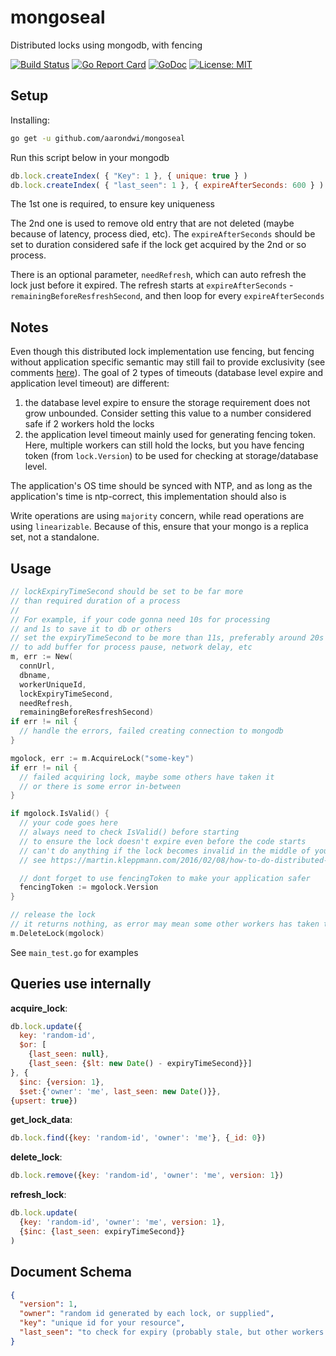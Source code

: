 # mongoseal

Distributed locks using mongodb, with fencing

[![Build Status](https://travis-ci.org/aarondwi/mongoseal.svg?branch=master)](https://travis-ci.org/aarondwi/mongoseal)
[![Go Report Card](https://goreportcard.com/badge/github.com/aarondwi/mongoseal)](https://goreportcard.com/report/github.com/aarondwi/mongoseal)
[![GoDoc](https://img.shields.io/badge/godoc-reference-blue.svg?style=flat)](https://godoc.org/github.com/aarondwi/mongoseal)
[![License: MIT](https://img.shields.io/badge/License-MIT-yellow.svg)](https://opensource.org/licenses/MIT)

Setup
----------------------
Installing:

```bash
go get -u github.com/aarondwi/mongoseal
```

Run this script below in your mongodb

```javascript
db.lock.createIndex( { "Key": 1 }, { unique: true } )
db.lock.createIndex( { "last_seen": 1 }, { expireAfterSeconds: 600 } )
```

The 1st one is required, to ensure key uniqueness

The 2nd one is used to remove old entry that are not deleted (maybe because of latency, process died, etc). The `expireAfterSeconds` should be set to duration considered safe if the lock get acquired by the 2nd or so process.

There is an optional parameter, `needRefresh`, which can auto refresh the lock just before it expired. The refresh starts at `expireAfterSeconds` - `remainingBeforeResfreshSecond`, and then loop for every `expireAfterSeconds`

Notes
-------------------------------------------------
Even though this distributed lock implementation use fencing, but fencing without application specific semantic may still fail to provide exclusivity (see comments [here](https://martin.kleppmann.com/2016/02/08/how-to-do-distributed-locking.html)).
The goal of 2 types of timeouts (database level expire and application level timeout) are different:

1. the database level expire to ensure the storage requirement does not grow unbounded. Consider setting this value to a number considered safe if 2 workers hold the locks
2. the application level timeout mainly used for generating fencing token. Here, multiple workers can still hold the locks, but you have fencing token (from `lock.Version`) to be used for checking at storage/database level.

The application's OS time should be synced with NTP, and as long as the application's time is ntp-correct, this implementation should also is

Write operations are using `majority` concern, while read operations are using `linearizable`. Because of this, ensure that your mongo is a replica set, not a standalone.

Usage
--------------------------------------------------

```go
// lockExpiryTimeSecond should be set to be far more
// than required duration of a process
//
// For example, if your code gonna need 10s for processing
// and 1s to save it to db or others
// set the expiryTimeSecond to be more than 11s, preferably around 20s
// to add buffer for process pause, network delay, etc
m, err := New(
  connUrl,
  dbname,
  workerUniqueId,
  lockExpiryTimeSecond,
  needRefresh,
  remainingBeforeResfreshSecond)
if err != nil {
  // handle the errors, failed creating connection to mongodb
}

mgolock, err := m.AcquireLock("some-key")
if err != nil {
  // failed acquiring lock, maybe some others have taken it
  // or there is some error in-between
}

if mgolock.IsValid() {
  // your code goes here
  // always need to check IsValid() before starting
  // to ensure the lock doesn't expire even before the code starts
  // can't do anything if the lock becomes invalid in the middle of your code
  // see https://martin.kleppmann.com/2016/02/08/how-to-do-distributed-locking.html

  // dont forget to use fencingToken to make your application safer
  fencingToken := mgolock.Version
}

// release the lock
// it returns nothing, as error may mean some other workers has taken the lock already
m.DeleteLock(mgolock)
```

See `main_test.go` for examples

Queries use internally
------------------------------------
**acquire_lock**:

```javascript
db.lock.update({
  key: 'random-id',
  $or: [
    {last_seen: null},
    {last_seen: {$lt: new Date() - expiryTimeSecond}}]
}, {
  $inc: {version: 1},
  $set:{'owner': 'me', last_seen: new Date()}},
{upsert: true})
```

**get_lock_data**:

```javascript
db.lock.find({key: 'random-id', 'owner': 'me'}, {_id: 0})
```

**delete_lock**:

```javascript
db.lock.remove({key: 'random-id', 'owner': 'me', version: 1})
```

**refresh_lock**:

```javascript
db.lock.update(
  {key: 'random-id', 'owner': 'me', version: 1},
  {$inc: {last_seen: expiryTimeSecond}}
)
```

Document Schema
-------------------------

```json
{
  "version": 1,
  "owner": "random id generated by each lock, or supplied",
  "key": "unique id for your resource",
  "last_seen": "to check for expiry (probably stale, but other workers may still assume they have it)"
}
```
